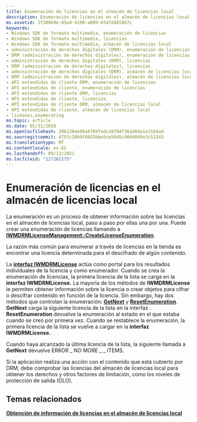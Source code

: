 ```yaml
---
title: Enumeración de licencias en el almacén de licencias local
description: Enumeración de licencias en el almacén de licencias local
ms.assetid: 1f380b9e-85e4-4190-a809-65dfd4658b7c
keywords:
- Windows SDK de formato multimedia, enumeración de licencias
- Windows SDK de formato multimedia, licencias
- Windows SDK de formato multimedia, almacén de licencias local
- administración de derechos digitales (DRM), enumeración de licencias
- DRM (administración de derechos digitales), enumeración de licencias
- administración de derechos digitales (DRM), licencias
- DRM (administración de derechos digitales), licencias
- administración de derechos digitales (DRM), almacén de licencias local
- DRM (administración de derechos digitales), almacén de licencias local
- API extendidas de cliente DRM, enumeración de licencias
- API extendidas de cliente, enumeración de licencias
- API extendidas de cliente DRM, licencias
- API extendidas de cliente, licencias
- API extendidas de cliente DRM, almacén de licencias local
- API extendidas de cliente, almacén de licencias local
- licenses,enumerating
ms.topic: article
ms.date: 05/31/2018
ms.openlocfilehash: 29b1384e08a6789fedca9704f36ad8da1e31b4ad
ms.sourcegitcommit: d75fc10b9f0825bbe5ce5045c90d4045e3c53243
ms.translationtype: MT
ms.contentlocale: es-ES
ms.lasthandoff: 09/13/2021
ms.locfileid: "127262175"
---
```

# <a name="enumerating-licenses-in-the-local-license-store"></a>Enumeración de licencias en el almacén de licencias local

La enumeración es un proceso de obtener información sobre las licencias en el almacén de licencias local, paso a paso por ellas una por una. Puede crear una enumeración de licencias llamando a [**IWMDRMLicenseManagement::CreateLicenseEnumeration**](iwmdrmlicensemanagement-createlicenseenumeration.md).

La razón más común para enumerar a través de licencias en la tienda es encontrar una licencia determinada para el descifrado de algún contenido.

La [**interfaz IWMDRMLicense**](iwmdrmlicense.md) actúa como portal para los resultados individuales de la licencia y como enumerador. Cuando se crea la enumeración de licencias, la primera licencia de la lista se carga en la **interfaz IWMDRMLicense.** La mayoría de los métodos de **IWMDRMLicense** le permiten obtener información sobre la licencia o crear objetos para cifrar o descifrar contenido en función de la licencia. Sin embargo, hay dos métodos que controlan la enumeración: [**GetNext**](iwmdrmlicense-getnext.md) y [**ResetEnumeration**](iwmdrmlicense-resetenumeration.md). **GetNext** carga la siguiente licencia de la lista en la interfaz . **ResetEnumeration** devuelve la enumeración al estado en el que estaba cuando se creó por primera vez. Cuando se restablece la enumeración, la primera licencia de la lista se vuelve a cargar en la **interfaz IWMDRMLicense.**

Cuando haya alcanzado la última licencia de la lista, la siguiente llamada a **GetNext** devuelve ERROR \_ NO MORE \_ \_ ITEMS.

Si la aplicación realiza una acción con el contenido que está cubierto por DRM, debe comprobar las licencias del almacén de licencias local para obtener los derechos y otros factores de limitación, como los niveles de protección de salida (OLO).

## <a name="related-topics"></a>Temas relacionados

<dl> <dt>

[**Obtención de información de licencias en el almacén de licencias local**](getting-information-from-licenses-in-the-local-license-store.md)
</dt> </dl>

 

 




